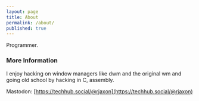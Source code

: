 ```yaml
---
layout: page
title: About
permalink: /about/
published: true
---
```


Programmer.

### More Information

I enjoy hacking on window managers 
like dwm and the original wm and 
going old school by hacking in C, assembly.

Mastodon: [https://techhub.social/@rjaxon](https://techhub.social/@rjaxon)
